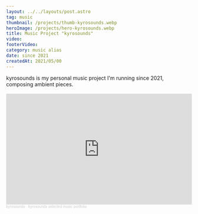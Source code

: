 ```yaml
---
layout: ../../layouts/post.astro
tag: music
thumbnail: /projects/thumb-kyrosounds.webp
heroImage: /projects/hero-kyrosounds.webp
title: Music Project "kyrosounds"
video:
footerVideo: 
category: music alias
date: since 2021
createdAt: 2021/05/00
---
```

<div>
kyrosounds is my personal music project I'm running since 2021, composing ambient pieces.
</div>
<div>
<br>
<iframe width="100%" height="300" scrolling="no" frameborder="no" allow="autoplay" src="https://w.soundcloud.com/player/?url=https%3A//api.soundcloud.com/playlists/1837770663%3Fsecret_token%3Ds-mQsocziWW8b&color=%23ff5500&auto_play=false&hide_related=false&show_comments=false&show_user=false&show_reposts=false&show_teaser=false&visual=true"></iframe><div style="font-size: 10px; color: #cccccc;line-break: anywhere;word-break: normal;overflow: hidden;white-space: nowrap;text-overflow: ellipsis; font-family: Interstate,Lucida Grande,Lucida Sans Unicode,Lucida Sans,Garuda,Verdana,Tahoma,sans-serif;font-weight: 100;"><a href="https://soundcloud.com/kyrosounds" title="kyrosounds" target="_blank" style="color: #cccccc; text-decoration: none;">kyrosounds</a> · <a href="https://soundcloud.com/kyrosounds/sets/kyrosounds-selected-music/s-mQsocziWW8b" title="kyrosounds selected music portfolio" target="_blank" style="color: #cccccc; text-decoration: none;">kyrosounds selected music portfolio</a></div>
</div>